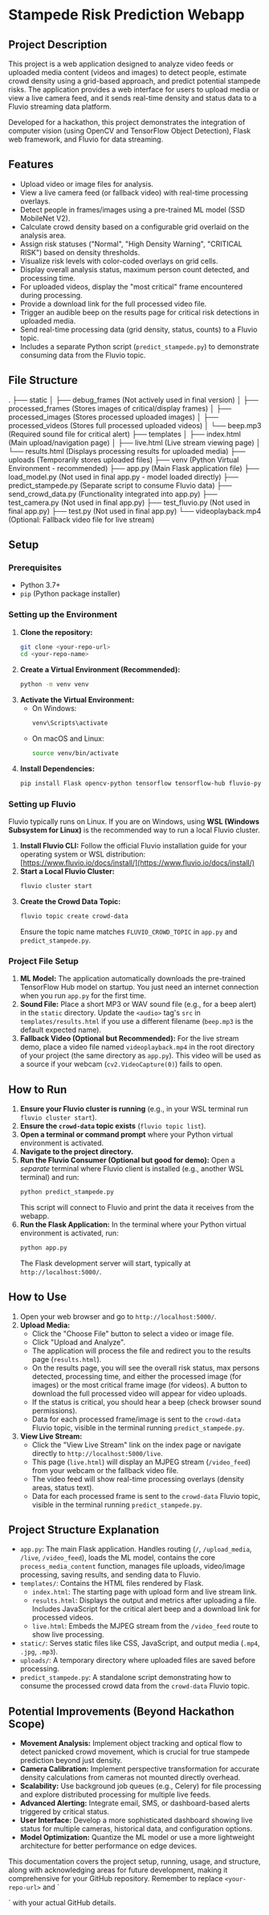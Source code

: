 # Stampede Risk Prediction Webapp

## Project Description

This project is a web application designed to analyze video feeds or uploaded media content (videos and images) to detect people, estimate crowd density using a grid-based approach, and predict potential stampede risks. The application provides a web interface for users to upload media or view a live camera feed, and it sends real-time density and status data to a Fluvio streaming data platform.

Developed for a hackathon, this project demonstrates the integration of computer vision (using OpenCV and TensorFlow Object Detection), Flask web framework, and Fluvio for data streaming.

## Features

* Upload video or image files for analysis.
* View a live camera feed (or fallback video) with real-time processing overlays.
* Detect people in frames/images using a pre-trained ML model (SSD MobileNet V2).
* Calculate crowd density based on a configurable grid overlaid on the analysis area.
* Assign risk statuses ("Normal", "High Density Warning", "CRITICAL RISK") based on density thresholds.
* Visualize risk levels with color-coded overlays on grid cells.
* Display overall analysis status, maximum person count detected, and processing time.
* For uploaded videos, display the "most critical" frame encountered during processing.
* Provide a download link for the full processed video file.
* Trigger an audible beep on the results page for critical risk detections in uploaded media.
* Send real-time processing data (grid density, status, counts) to a Fluvio topic.
* Includes a separate Python script (`predict_stampede.py`) to demonstrate consuming data from the Fluvio topic.

## File Structure

.
├── static
│   ├── debug_frames         (Not actively used in final version)
│   ├── processed_frames     (Stores images of critical/display frames)
│   ├── processed_images     (Stores processed uploaded images)
│   ├── processed_videos     (Stores full processed uploaded videos)
│   └── beep.mp3             (Required sound file for critical alert)
├── templates
│   ├── index.html           (Main upload/navigation page)
│   ├── live.html            (Live stream viewing page)
│   └── results.html         (Displays processing results for uploaded media)
├── uploads                  (Temporarily stores uploaded files)
├── venv                     (Python Virtual Environment - recommended)
├── app.py                   (Main Flask application file)
├── load_model.py            (Not used in final app.py - model loaded directly)
├── predict_stampede.py      (Separate script to consume Fluvio data)
├── send_crowd_data.py       (Functionality integrated into app.py)
├── test_camera.py           (Not used in final app.py)
├── test_fluvio.py           (Not used in final app.py)
├── test.py                  (Not used in final app.py)
└── videoplayback.mp4        (Optional: Fallback video file for live stream)


## Setup

### Prerequisites

* Python 3.7+
* `pip` (Python package installer)

### Setting up the Environment

1.  **Clone the repository:**
    ```bash
    git clone <your-repo-url>
    cd <your-repo-name>
    ```
2.  **Create a Virtual Environment (Recommended):**
    ```bash
    python -m venv venv
    ```
3.  **Activate the Virtual Environment:**
    * On Windows:
        ```bash
        venv\Scripts\activate
        ```
    * On macOS and Linux:
        ```bash
        source venv/bin/activate
        ```
4.  **Install Dependencies:**
    ```bash
    pip install Flask opencv-python tensorflow tensorflow-hub fluvio-python werkzeug mimetypes
    ```

### Setting up Fluvio

Fluvio typically runs on Linux. If you are on Windows, using **WSL (Windows Subsystem for Linux)** is the recommended way to run a local Fluvio cluster.

1.  **Install Fluvio CLI:** Follow the official Fluvio installation guide for your operating system or WSL distribution: [https://www.fluvio.io/docs/install/](https://www.fluvio.io/docs/install/)
2.  **Start a Local Fluvio Cluster:**
    ```bash
    fluvio cluster start
    ```
3.  **Create the Crowd Data Topic:**
    ```bash
    fluvio topic create crowd-data
    ```
    Ensure the topic name matches `FLUVIO_CROWD_TOPIC` in `app.py` and `predict_stampede.py`.

### Project File Setup

1.  **ML Model:** The application automatically downloads the pre-trained TensorFlow Hub model on startup. You just need an internet connection when you run `app.py` for the first time.
2.  **Sound File:** Place a short MP3 or WAV sound file (e.g., for a beep alert) in the `static` directory. Update the `<audio>` tag's `src` in `templates/results.html` if you use a different filename (`beep.mp3` is the default expected name).
3.  **Fallback Video (Optional but Recommended):** For the live stream demo, place a video file named `videoplayback.mp4` in the root directory of your project (the same directory as `app.py`). This video will be used as a source if your webcam (`cv2.VideoCapture(0)`) fails to open.

## How to Run

1.  **Ensure your Fluvio cluster is running** (e.g., in your WSL terminal run `fluvio cluster start`).
2.  **Ensure the `crowd-data` topic exists** (`fluvio topic list`).
3.  **Open a terminal or command prompt** where your Python virtual environment is activated.
4.  **Navigate to the project directory.**
5.  **Run the Fluvio Consumer (Optional but good for demo):** Open a *separate* terminal where Fluvio client is installed (e.g., another WSL terminal) and run:
    ```bash
    python predict_stampede.py
    ```
    This script will connect to Fluvio and print the data it receives from the webapp.
6.  **Run the Flask Application:** In the terminal where your Python virtual environment is activated, run:
    ```bash
    python app.py
    ```
    The Flask development server will start, typically at `http://localhost:5000/`.

## How to Use

1.  Open your web browser and go to `http://localhost:5000/`.
2.  **Upload Media:**
    * Click the "Choose File" button to select a video or image file.
    * Click "Upload and Analyze".
    * The application will process the file and redirect you to the results page (`results.html`).
    * On the results page, you will see the overall risk status, max persons detected, processing time, and either the processed image (for images) or the most critical frame image (for videos). A button to download the full processed video will appear for video uploads.
    * If the status is critical, you should hear a beep (check browser sound permissions).
    * Data for each processed frame/image is sent to the `crowd-data` Fluvio topic, visible in the terminal running `predict_stampede.py`.
3.  **View Live Stream:**
    * Click the "View Live Stream" link on the index page or navigate directly to `http://localhost:5000/live`.
    * This page (`live.html`) will display an MJPEG stream (`/video_feed`) from your webcam or the fallback video file.
    * The video feed will show real-time processing overlays (density areas, status text).
    * Data for each processed frame is sent to the `crowd-data` Fluvio topic, visible in the terminal running `predict_stampede.py`.

## Project Structure Explanation

* `app.py`: The main Flask application. Handles routing (`/`, `/upload_media`, `/live`, `/video_feed`), loads the ML model, contains the core `process_media_content` function, manages file uploads, video/image processing, saving results, and sending data to Fluvio.
* `templates/`: Contains the HTML files rendered by Flask.
    * `index.html`: The starting page with upload form and live stream link.
    * `results.html`: Displays the output and metrics after uploading a file. Includes JavaScript for the critical alert beep and a download link for processed videos.
    * `live.html`: Embeds the MJPEG stream from the `/video_feed` route to show live processing.
* `static/`: Serves static files like CSS, JavaScript, and output media (`.mp4`, `.jpg`, `.mp3`).
* `uploads/`: A temporary directory where uploaded files are saved before processing.
* `predict_stampede.py`: A standalone script demonstrating how to consume the processed crowd data from the `crowd-data` Fluvio topic.

## Potential Improvements (Beyond Hackathon Scope)

* **Movement Analysis:** Implement object tracking and optical flow to detect panicked crowd movement, which is crucial for true stampede prediction beyond just density.
* **Camera Calibration:** Implement perspective transformation for accurate density calculations from cameras not mounted directly overhead.
* **Scalability:** Use background job queues (e.g., Celery) for file processing and explore distributed processing for multiple live feeds.
* **Advanced Alerting:** Integrate email, SMS, or dashboard-based alerts triggered by critical status.
* **User Interface:** Develop a more sophisticated dashboard showing live status for multiple cameras, historical data, and configuration options.
* **Model Optimization:** Quantize the ML model or use a more lightweight architecture for better performance on edge devices.

This documentation covers the project setup, running, usage, and structure, along with acknowledging areas for future development, making it comprehensive for your GitHub repository. Remember to replace `<your-repo-url>` and `

<your-repo-name>` with your actual GitHub details.

